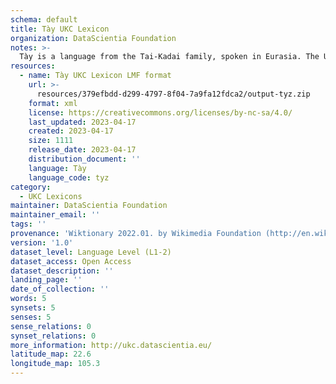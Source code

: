 ```yaml
---
schema: default
title: Tày UKC Lexicon
organization: DataScientia Foundation
notes: >-
  Tày is a language from the Tai-Kadai family, spoken in Eurasia. The UKC Lexicon of Tày is represented as a lexico-semantic network. It consists of words, word senses, synsets, as well as sense-level and synset-level relationships.
resources:
  - name: Tày UKC Lexicon LMF format
    url: >-
      resources/379efbdd-d299-4797-8f04-7a9fa12fdca2/output-tyz.zip
    format: xml
    license: https://creativecommons.org/licenses/by-nc-sa/4.0/
    last_updated: 2023-04-17
    created: 2023-04-17
    size: 1111
    release_date: 2023-04-17
    distribution_document: ''
    language: Tày
    language_code: tyz
category:
  - UKC Lexicons
maintainer: DataScientia Foundation
maintainer_email: ''
tags: ''
provenance: 'Wiktionary 2022.01. by Wikimedia Foundation (http://en.wiktionary.org); Princeton WordNet 2.1 by Princeton University (https://wordnet.princeton.edu)'
version: '1.0'
dataset_level: Language Level (L1-2)
dataset_access: Open Access
dataset_description: ''
landing_page: ''
date_of_collection: ''
words: 5
synsets: 5
senses: 5
sense_relations: 0
synset_relations: 0
more_information: http://ukc.datascientia.eu/
latitude_map: 22.6
longitude_map: 105.3
---
```

